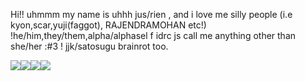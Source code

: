Hi!! uhmmm my name is uhhh jus/rien , and i love me silly people (i.e kyon,scar,yuji(faggot), RAJENDRAMOHAN etc!) !he/him,they/them,alpha/alphasel
f idrc js call me anything other than she/her :#3 ! jjk/satosugu brainrot too.

![](https://i.pinimg.com/564x/84/0a/ae/840aae0dd2d1220543f26aeb38c4ed37.jpg)![](https://i.pinimg.com/564x/96/02/73/9602739b8ba344c6e33dd0b13e8d09bf.jpg)![](https://i.pinimg.com/564x/21/ca/0c/21ca0ce34dd9b2a84d2f09fed1927f09.jpg)![](https://i.pinimg.com/564x/ef/e4/de/efe4de4c295a7dbaa67acea444ce7a8f.jpg)

